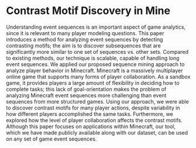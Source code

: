 # Contrast Motif Discovery in Mine
Understanding event sequences is an important aspect of game analytics, since it is relevant to many player modeling questions. This paper introduces a method for analyzing event sequences by detecting contrasting motifs; the aim is to discover subsequences that are significantly more similar to one set of sequences vs. other sets. Compared to existing methods, our technique is scalable, capable of handling long event sequences. We applied our proposed sequence mining approach to analyze player behavior in Minecraft. Minecraft is a massively multiplayer online game that supports many forms of player collaboration. As a sandbox game, it provides players a large amount of flexibility in deciding how to complete tasks; this lack of goal-orientation makes the problem of analyzing Minecraft event sequences more challenging than event sequences from more structured games.  Using our approach, we were able to discover contrast motifs for many player actions, despite variability in how different players accomplished the same tasks. Furthermore, we explored how the level of player collaboration affects the contrast motifs. Although this paper focuses on applications within Minecraft, our tool, which we have made publicly available along with our dataset, can be used on any set of game event sequences.

